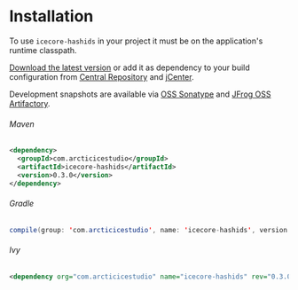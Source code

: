 # Installation

To use `icecore-hashids` in your project it must be on the application's runtime classpath. 

[Download the latest version][latest-version] or add it as dependency to your build configuration from [Central Repository][central-repository] and [jCenter][jCenter].

Development snapshots are available via [OSS Sonatype][oss-sonatype] and [JFrog OSS Artifactory][artifactory].

###### Maven
```xml
<dependency>
  <groupId>com.arcticicestudio</groupId>
  <artifactId>icecore-hashids</artifactId>
  <version>0.3.0</version>
</dependency>
```

###### Gradle
```java
compile(group: 'com.arcticicestudio', name: 'icecore-hashids', version: '0.3.0')
```

###### Ivy
```xml
<dependency org="com.arcticicestudio" name="icecore-hashids" rev="0.3.0" />
```
[artifactory]: https://oss.jfrog.org/artifactory/webapp/#/artifacts/browse/tree/General/oss-snapshot-local/com/arcticicestudio/icecore-hashids
[central-repository]: https://oss.sonatype.org/content/repositories/releases/com/arcticicestudio/icecore-hashids
[jcenter]:https://bintray.com/arcticicestudio/IceCore/icecore-hashids
[latest-version]: https://github.com/arcticicestudio/icecore-hashids/releases/latest
[oss-sonatype]: https://oss.sonatype.org/content/repositories/snapshots/com/arcticicestudio/icecore-hashids
